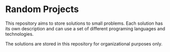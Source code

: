 # Random Projects

This repository aims to store solutions to small problems. Each solution has its own description and can use a set of different programing languages and technologies.

The solutions are stored in this repository for organizational purposes only.
